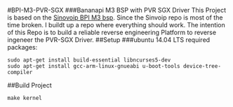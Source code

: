 #BPI-M3-PVR-SGX
###Bananapi M3 BSP with PVR SGX Driver
This Project is based on the [Sinovoip BPI M3 bsp](https://github.com/BPI-SINOVOIP/BPI-M3-bsp.git). Since the Sinvoip repo is most of the time broken. I buildt up a repo where everything should work. The intention of this Repo is to build a reliable reverse engineering Platform to reverse ingeneer the PVR-SGX Driver.
##Setup
###ubuntu 14.04 LTS
required packages:
```
sudo apt-get install build-essential libncurses5-dev
sudo apt-get install gcc-arm-linux-gnueabi u-boot-tools device-tree-compiler
```

##Build Project

```
make kernel
```
